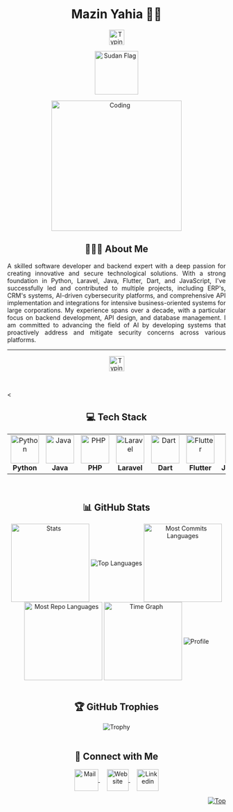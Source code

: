 <h1 align="center">Mazin Yahia 🧑‍💻</h1>
<p align="center">
   <img src="https://readme-typing-svg.demolab.com?font=Roboto+Slab&color=%237E3ACE&size=30&center=true&vCenter=true&width=450&duration=1500&pause=1000&lines=Software+Developer;Backend+Expert;AI+Enthusiast" width="auto" height="35" alt="Typing"/>
</p>
<p align="center">
  <img src="https://flagcdn.com/sd.svg" width="100" height="auto" alt="Sudan Flag"/>
</p>
<p align="center">
  <img src="https://res.cloudinary.com/dry07iyvo/image/upload/v1735366890/coding_utrxxa.gif" width="300" height="auto" alt="Coding"/>
</p>
<h2 align="center">👨🏻‍💻 About Me</h2>
<p align="justify">
A skilled software developer and backend expert with a deep passion for creating innovative and secure technological solutions. With a strong foundation in Python, Laravel, Java, Flutter, Dart, and JavaScript, I've successfully led and contributed to multiple projects, including ERP's, CRM's systems, AI-driven cybersecurity platforms, and comprehensive API implementation and integrations for intensive business-oriented systems for large corporations. My experience spans over a decade, with a particular focus on backend development, API design, and database management. I am committed to advancing the field of AI by developing systems that proactively address and mitigate security concerns across various platforms.
</p>

---

<p align="center">
   <img src="https://readme-typing-svg.demolab.com?font=Roboto+Slab&color=%237E3ACE&size=30&center=true&vCenter=true&width=450&duration=1500&pause=1000&lines=Backend+Development;API+Design;Database+Management" width="auto" height="35" alt="Typing"/>
</p>

<br>

<<h2 align="center">💻 Tech Stack</h2>
<table align="center">
<tr>
   <td align="center"><img src="https://cdn.worldvectorlogo.com/logos/python-5.svg" width="65" height="65" alt="Python"/><br><b>Python</b></td>
   <td align="center"><img src="https://cdn.worldvectorlogo.com/logos/java-14.svg" width="65" height="65" alt="Java"/><br><b>Java</b></td>
   <td align="center"><img src="https://upload.wikimedia.org/wikipedia/commons/2/27/PHP-logo.svg" width="65" height="65" alt="PHP"/><br><b>PHP</b></td>
   <td align="center"><img src="https://cdn.worldvectorlogo.com/logos/laravel-2.svg" width="65" height="65" alt="Laravel"/><br><b>Laravel</b></td>
   <td align="center"><img src="https://cdn.worldvectorlogo.com/logos/dart.svg" width="65" height="65" alt="Dart"/><br><b>Dart</b></td>
   <td align="center"><img src="https://cdn.worldvectorlogo.com/logos/flutter.svg" width="65" height="65" alt="Flutter"/><br><b>Flutter</b></td>
   <td align="center"><img src="https://cdn.worldvectorlogo.com/logos/javascript-1.svg" width="65" height="65" alt="JavaScript"/><br><b>JavaScript</b></td>
   <td align="center"><img src="https://cdn.worldvectorlogo.com/logos/nodejs-icon.svg" width="65" height="65" alt="NodeJS"/><br><b>Node.js</b></td>
   <td align="center"><img src="https://www.vectorlogo.zone/logos/mysql/mysql-ar21.svg" width="65" height="65" alt="MySQL"/><br><b>MySQL</b></td>
   <td align="center"><img src="https://cdn.worldvectorlogo.com/logos/mongodb-icon-1-1.svg" width="65" height="65" alt="MongoDB"/><br><b>MongoDB</b></td>
</tr>
</table>
<br>

<h2 align="center">📊 GitHub Stats</h2>
<div align="center">
  <img align="center" src="http://github-profile-summary-cards.vercel.app/api/cards/stats?username=alphazee09&theme=transparent" height="180em" alt="Stats"/>
  <img align="center" src="https://github-readme-stats.vercel.app/api/top-langs?username=alphazee09&hide_border=true&no-bg=true&no-frame=true&layout=compact&theme=transparent&langs_count=8&hide=jupyter%20notebook,css" alt="Top Languages"/>
  <img align="center" src="http://github-profile-summary-cards.vercel.app/api/cards/most-commit-language?username=alphazee09&theme=transparent&exclude=html,CSS,Jupyter%20Notebook" height="180em" alt="Most Commits Languages"/>
  <img align="center" src="http://github-profile-summary-cards.vercel.app/api/cards/repos-per-language?username=alphazee09&theme=transparent&exclude=html,CSS,Jupyter%20Notebook" height="180em" alt="Most Repo Languages"/>
  <img align="center" src="http://github-profile-summary-cards.vercel.app/api/cards/productive-time?username=alphazee09&theme=transparent&utcOffset=5.30" height="180em" alt="Time Graph"/>
  <img align="center" src="https://github-profile-summary-cards.vercel.app/api/cards/profile-details?username=alphazee09&theme=transparent" alt='Profile'/>
</div>

<br>

<h2 align="center">🏆 GitHub Trophies</h2>
<div align=center>
  <img src="https://github-profile-trophy.vercel.app/?username=alphazee09&row=2&column=3&no-bg=true&margin-w=2&margin-h=2&no-frame=true" alt="Trophy"/>
</div>

<br>

<h2 align="center">🔗 Connect with Me</h2>
<p align="center">
  <a href="mailto:mz@mazinyahia.com">
    <img align="center" src="https://cdn.worldvectorlogo.com/logos/official-mail-icon-2020-.svg" width="55" height="50" alt="Mail" />
  </a>
  &nbsp;&nbsp;&nbsp;
  <a href="https://mazinyahia.com">
    <img align="center" src="https://cdn.worldvectorlogo.com/logos/browser-.svg" width="50" height="50" alt="Website"/>
  </a>
  &nbsp;&nbsp;&nbsp;
  <a href="https://linkedin.com/in/alphazee09">
    <img align="center" src="https://cdn.worldvectorlogo.com/logos/linkedin-icon-3.svg" width="50" height="50" alt="Linkedin"/>
  </a>
</p>

<p align="right"><a href="#"><img src="https://img.shields.io/static/v1?label&message=Navigate+to+Top&color=0b6ab3&style=flat&logo" alt="Top" /></a></p>

